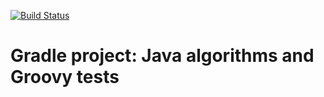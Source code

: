 [![Build Status](https://travis-ci.com/l1m41110/Algorithm.svg?token=Xz4vFCyegJpmxTjzpM74&branch=master)](https://travis-ci.com/l1m41110/Algorithm.svg?token=Xz4vFCyegJpmxTjzpM74&branch=master)
# Gradle project: Java algorithms and Groovy tests
